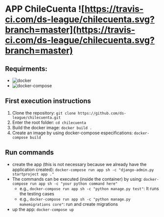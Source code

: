 # APP ChileCuenta ![https://travis-ci.com/ds-league/chilecuenta.svg?branch=master](https://travis-ci.com/ds-league/chilecuenta.svg?branch=master)

## Requirments: 
- ![docker](https://docs.docker.com/install/linux/docker-ce/ubuntu/) 
- ![docker-compose](https://docs.docker.com/compose/install/)

## First execution instructions
1. Clone the repository: ```git clone https://github.com/ds-league/chilecuenta.git```
2. Enter the root folder: ```cd chilecuenta```
3. Build the docker image: ```docker build .```
4. Create an image by using docker-compose especifications: ```docker-compose build```

## Run commands 
- create the app (this is not necessary because we already have the application created): ```docker-compose run app sh -c "django-admin.py startproject app ."```
- The commands can be executed (inside the container) by using: ```docker-compose run app sh -c "your python command here"```
  - e.g., ```docker-compose run app sh -c "python manage.py test"```: It runs the testing cases
  - e.g., ```docker-compose run app sh -c "python manage.py makemigrations core"```: run and create migrations
- up the app: ```docker-compose up```
